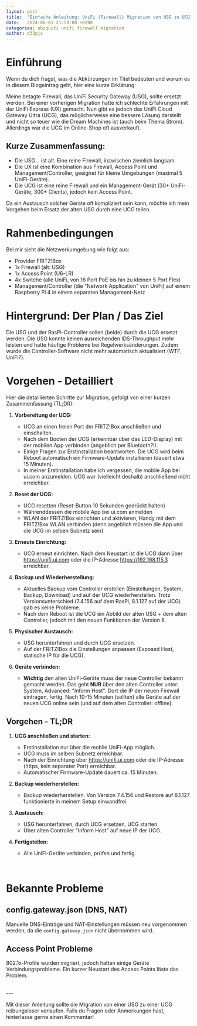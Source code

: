 ```yaml
---
layout: post
title:  "Einfache Anleitung: UniFi (Firewall) Migration von USG zu UCG"
date:   2024-06-01 21:59:00 +0200
categories: ubiquiti unifi firewall migration
author: d33pjs
---
```


# Einführung

Wenn du dich fragst, was die Abkürzungen im Titel bedeuten und worum es in diesem Blogeintrag geht, hier eine kurze Erklärung:

Meine betagte Firewall, das UniFi Security Gateway (USG), sollte ersetzt werden. Bei einer vorherigen Migration hatte ich schlechte Erfahrungen mit der UniFi Express (UX) gemacht. Nun gibt es jedoch das UniFi Cloud Gateway Ultra (UCG), das möglicherweise eine bessere Lösung darstellt und nicht so teuer wie die Dream Machines ist (auch beim Thema Strom). Allerdings war die UCG im Online-Shop oft ausverkauft.

## Kurze Zusammenfassung:
- Die USG... ist alt. Eine reine Firewall, inzwischen ziemlich langsam.
- Die UX ist eine Kombination aus Firewall, Access Point und Management/Controller, geeignet für kleine Umgebungen (maximal 5 UniFi-Geräte).
- Die UCG ist eine reine Firewall und ein Management-Gerät (30+ UniFi-Geräte, 300+ Clients), jedoch kein Access Point.

Da ein Austausch solcher Geräte oft kompliziert sein kann, möchte ich mein Vorgehen beim Ersatz der alten USG durch eine UCG teilen.

# Rahmenbedingungen

Bei mir sieht die Netzwerkumgebung wie folgt aus:
- Provider FRITZ!Box
- 1x Firewall (alt: USG)
- 1x Access Point (U6-LR)
- 4x Switche (alle UniFi, von 16 Port PoE bis hin zu kleinen 5 Port Flex)
- Management/Controller (die "Network Application" von UniFi) auf einem Raspberry Pi 4 in einem separaten Management-Netz

# Hintergrund: Der Plan / Das Ziel
Die USG und der RasPi-Controller sollen (beide) durch die UCG ersetzt werden. Die USG konnte keinen ausreichenden IDS-Throughput mehr leisten und hatte häufige Probleme bei Regelwerksänderungen. Zudem wurde die Controller-Software nicht mehr automatisch aktualisiert (WTF, UniFi?).

# Vorgehen - Detailliert

Hier die detaillierten Schritte zur Migration, gefolgt von einer kurzen Zusammenfassung (TL;DR):

1. **Vorbereitung der UCG:**
   - UCG an einen freien Port der FRITZ!Box anschließen und einschalten.
   - Nach dem Booten der UCG (erkennbar über das LED-Display) mit der mobilen App verbinden (angeblich per Bluetooth?!).
   - Einige Fragen zur Erstinstallation beantworten. Die UCG wird beim Reboot automatisch ein Firmware-Update installieren (dauert etwa 15 Minuten).
   - In meiner Erstinstallation habe ich vergessen, die mobile App bei ui.com anzumelden. UCG war (vielleicht deshalb) anschließend nicht erreichbar.

2. **Reset der UCG:**
   - UCG resetten (Reset-Button 10 Sekunden gedrückt halten)
   - Währenddessen die mobile App bei ui.com anmelden
   - WLAN der FRITZ!Box einrichten und aktivieren, Handy mit dem FRITZ!Box WLAN verbinden (denn angeblich müssen die App und die UCG im selben Subnetz sein)

3. **Erneute Einrichtung:**
   - UCG erneut einrichten. Nach dem Neustart ist die UCG dann über https://unifi.ui.com oder die IP-Adresse https://192.168.115.3 erreichbar.

4. **Backup und Wiederherstellung:**
   - Aktuelles Backup vom Controller erstellen (Einstellungen, System, Backup, Download) und auf der UCG wiederherstellen. Trotz Versionsunterschied (7.4.156 auf dem RasPi, 8.1.127 auf der UCG) gab es keine Probleme.
   - Nach dem Reboot ist die UCG ein Abbild der alten USG + dem alten Controller, jedoch mit den neuen Funktionen der Version 8.

5. **Physischer Austausch:**
   - USG herunterfahren und durch UCG ersetzen.
   - Auf der FRITZ!Box die Einstellungen anpassen (Exposed Host, statische IP für die UCG).
   
6. **Geräte verbinden:**
   - **Wichtig** den alten UniFi-Geräte muss der neue Controller bekannt gemacht werden. Das geht **NUR** über den alten Controller unter: System, Advanced: "Inform Host". Dort die IP der neuen Firewall eintragen, fertig. Nach 10-15 Minuten (sollten) alle Geräte auf der neuen UCG online sein (und auf dem alten Controller: offline).

## Vorgehen - TL;DR

1. **UCG anschließen und starten:**
   - Erstinstallation nur über die mobile UniFi-App möglich.
   - UCG muss im selben Subnetz erreichbar.
   - Nach der Einrichtung über https://unifi.ui.com oder die IP-Adresse (https, kein separater Port) erreichbar.
   - Automatischer Firmware-Update dauert ca. 15 Minuten.

2. **Backup wiederherstellen:**
   - Backup wiederherstellen. Von Version 7.4.156 und Restore auf 8.1.127 funktionierte in meinem Setup einwandfrei.

3. **Austausch:**
   - USG herunterfahren, durch UCG ersetzen, UCG starten.
   - Über alten Controller "Inform Host" auf neue IP der UCG.

4. **Fertigstellen:**
   - Alle UniFi-Geräte verbinden, prüfen und fertig.

<br>

# Bekannte Probleme
## config.gateway.json (DNS, NAT)
Manuelle DNS-Einträge und NAT-Einstellungen müssen neu vorgenommen werden, da die `config.gateway.json` nicht übernommen wird.

## Access Point Probleme
802.1x-Profile wurden migriert, jedoch hatten einige Geräte Verbindungsprobleme. Ein kurzer Neustart des Access Points löste das Problem.

<br>
---
<br>

Mit dieser Anleitung sollte die Migration von einer USG zu einer UCG reibungsloser verlaufen. Falls du Fragen oder Anmerkungen hast, hinterlasse gerne einen Kommentar!